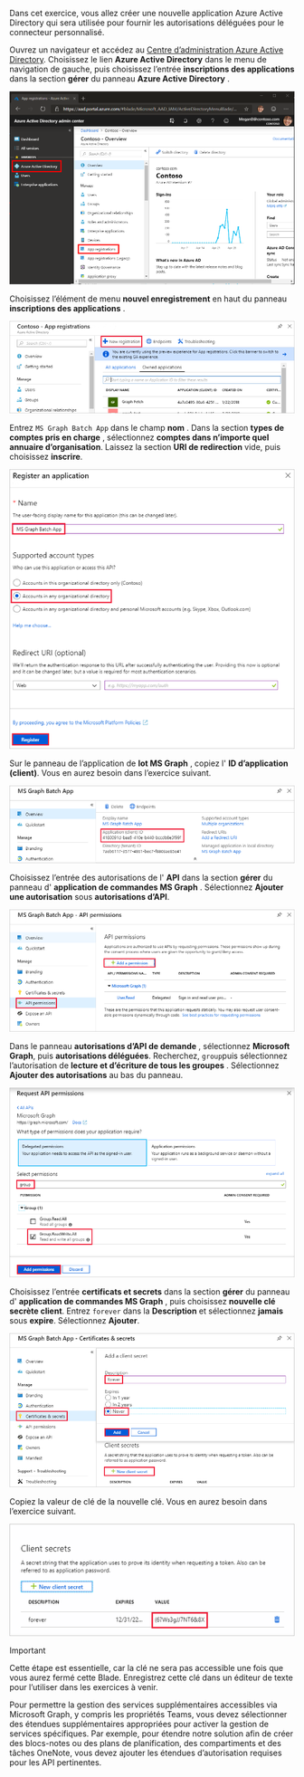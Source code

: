 <!-- markdownlint-disable MD002 MD041 -->

Dans cet exercice, vous allez créer une nouvelle application Azure Active Directory qui sera utilisée pour fournir les autorisations déléguées pour le connecteur personnalisé.

Ouvrez un navigateur et accédez au [Centre d’administration Azure Active Directory](https://aad.portal.azure.com). Choisissez le lien **Azure Active Directory** dans le menu de navigation de gauche, puis choisissez l’entrée **inscriptions des applications** dans la section **gérer** du panneau **Azure Active Directory** .

![Capture d’écran du panneau Azure Active Directory dans le centre d’administration Azure Active Directory](./images/app-reg-preview1.png)

Choisissez l’élément de menu **nouvel enregistrement** en haut du panneau **inscriptions des applications** .

![Capture d’écran du panneau inscriptions des applications dans le centre d’administration Azure Active Directory](./images/app-reg-preview2.png)

Entrez `MS Graph Batch App` dans le champ **nom** . Dans la section **types de comptes pris en charge** , sélectionnez **comptes dans n’importe quel annuaire d’organisation**. Laissez la section **URI de redirection** vide, puis choisissez **inscrire**.

![Capture d’écran du Registre enregistrer une application dans le centre d’administration Azure Active Directory](./images/app-reg-preview3.png)

Sur le panneau de l’application de **lot MS Graph** , copiez l' **ID d’application (client)**. Vous en aurez besoin dans l’exercice suivant.

![Capture d’écran de la page d’application inscrite](./images/app-reg-preview4.png)

Choisissez l’entrée des autorisations de l' **API** dans la section **gérer** du panneau d' **application de commandes MS Graph** . Sélectionnez **Ajouter une autorisation** sous **autorisations d’API**.

![Capture d’écran du panneau autorisations d’API](./images/app-perms-preview1.png)

Dans le panneau **autorisations d’API de demande** , sélectionnez **Microsoft Graph**, puis **autorisations déléguées**. Recherchez, `group`puis sélectionnez l’autorisation de **lecture et d’écriture de tous les groupes** . Sélectionnez **Ajouter des autorisations** au bas du panneau.

 ![Capture d’écran du panneau des autorisations d’API de demande](./images/app-perms-preview2.png)

Choisissez l’entrée **certificats et secrets** dans la section **gérer** du panneau d' **application de commandes MS Graph** , puis choisissez **nouvelle clé secrète client**. Entrez `forever` dans la **Description** et sélectionnez **jamais** sous **expire**. Sélectionnez **Ajouter**.

![Capture d’écran du panneau certificat et secrets](./images/app-key-preview1.png)

Copiez la valeur de clé de la nouvelle clé. Vous en aurez besoin dans l’exercice suivant.

![Capture d’écran de la nouvelle clé secrète client](./images/app-key-preview2.png)

> [!IMPORTANT]
> Cette étape est essentielle, car la clé ne sera pas accessible une fois que vous aurez fermé cette Blade. Enregistrez cette clé dans un éditeur de texte pour l’utiliser dans les exercices à venir.

Pour permettre la gestion des services supplémentaires accessibles via Microsoft Graph, y compris les propriétés Teams, vous devez sélectionner des étendues supplémentaires appropriées pour activer la gestion de services spécifiques. Par exemple, pour étendre notre solution afin de créer des blocs-notes ou des plans de planification, des compartiments et des tâches OneNote, vous devez ajouter les étendues d’autorisation requises pour les API pertinentes.
